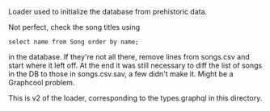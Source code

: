 Loader used to initialize the database from prehistoric data.

Not perfect, check the song titles using
```
select name from Song order by name;
```
in the database. If they're not all there, remove lines from
songs.csv and start where it left off. At the end it was still
necessary to diff the list of songs in the DB to those in 
songs.csv.sav, a few didn't make it. Might be a Graphcool problem.

This is v2 of the loader, corresponding to the types.graphql in this
directory. 
